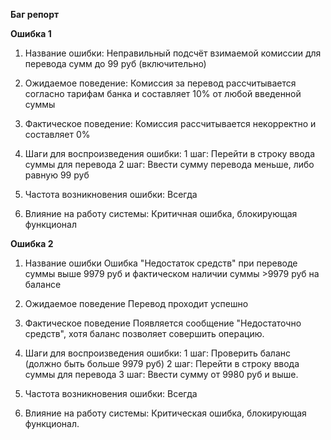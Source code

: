 **Баг репорт**

**Ошибка 1**

1. Название ошибки:
Неправильный подсчёт взимаемой комиссии для перевода сумм до 99 руб (включительно)

2. Ожидаемое поведение: 
Комиссия за перевод рассчитывается согласно тарифам банка и составляет 10% от любой введенной суммы

3. Фактическое поведение:
Комиссия рассчитывается некорректно и составляет 0%

4. Шаги для воспроизведения ошибки:
1 шаг: Перейти в строку ввода суммы для перевода
2 шаг: Ввести сумму перевода меньше, либо равную 99 руб

5. Частота возникновения ошибки:
Всегда

6. Влияние на работу системы:
Критичная ошибка, блокирующая функционал


**Ошибка 2**

1.  Название ошибки
Ошибка "Недостаток средств" при переводе суммы выше 9979 руб и фактическом наличии суммы >9979 руб на балансе

2. Ожидаемое поведение 
Перевод проходит успешно

3. Фактическое поведение
Появляется сообщение "Недостаточно средств", хотя баланс позволяет совершить операцию.

4. Шаги для воспроизведения ошибки:
1 шаг: Проверить баланс (должно быть больше 9979 руб)
2 шаг: Перейти в строку ввода суммы для перевода
3 шаг: Ввести сумму от 9980 руб и выше.

5. Частота возникновения ошибки:
Всегда

6. Влияние на работу системы: 
Критическая ошибка, блокирующая функционал.
